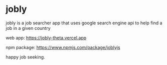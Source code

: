 # jobly
jobly is a job searcher app that uses google search engine api to help find a job in a given country 

web app: https://jobly-theta.vercel.app

npm package: https://www.npmjs.com/package/joblyjs

happy job seeking.
